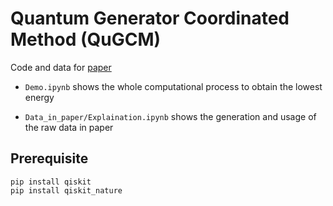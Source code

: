 # Quantum Generator Coordinated Method (QuGCM)

Code and data for [paper](https://arxiv.org/abs/2212.09205)

 * `Demo.ipynb` shows the whole computational process to obtain the lowest energy
 
 * `Data_in_paper/Explaination.ipynb` shows the generation and usage of the raw data in paper


## Prerequisite

```text
pip install qiskit
pip install qiskit_nature
```





